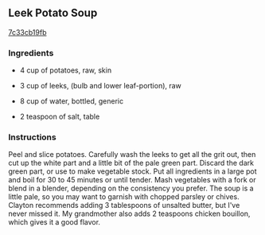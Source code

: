 ## Leek Potato Soup

[7c33cb19fb](http://www.food.com/recipe/leek-potato-soup-132297)

### Ingredients

 - 4 cup of potatoes, raw, skin

 - 3 cup of leeks, (bulb and lower leaf-portion), raw

 - 8 cup of water, bottled, generic

 - 2 teaspoon of salt, table

### Instructions

Peel and slice potatoes. Carefully wash the leeks to get all the grit out, then cut up the white part and a little bit of the pale green part. Discard the dark green part, or use to make vegetable stock. Put all ingredients in a large pot and boil for 30 to 45 minutes or until tender. Mash vegetables with a fork or blend in a blender, depending on the consistency you prefer. The soup is a little pale, so you may want to garnish with chopped parsley or chives. Clayton recommends adding 3 tablespoons of unsalted butter, but I've never missed it. My grandmother also adds 2 teaspoons chicken bouillon, which gives it a good flavor.